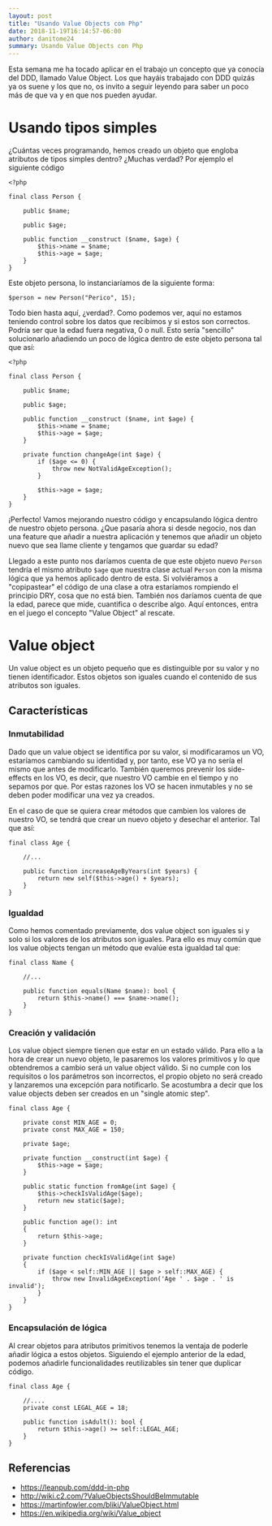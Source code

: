 ```yaml
---
layout: post
title: "Usando Value Objects con Php"
date: 2018-11-19T16:14:57-06:00
author: danitome24
summary: Usando Value Objects con Php
---
```


Esta semana me ha tocado aplicar en el trabajo un concepto que ya conocía del DDD, llamado Value Object. Los que hayáis trabajado con DDD quizás ya os suene y los que no, os invito a seguir leyendo para saber un poco más de que va y en que nos pueden ayudar.

# Usando tipos simples

¿Cuántas veces programando, hemos creado un objeto que engloba atributos de tipos simples dentro? ¿Muchas verdad? Por ejemplo el siguiente código

```
<?php

final class Person {

	public $name;

	public $age;

	public function __construct ($name, $age) {
		$this->name = $name;
		$this->age = $age;
	}
}
```

Este objeto persona, lo instanciaríamos de la siguiente forma:

```
$person = new Person("Perico", 15);
```

Todo bien hasta aquí, ¿verdad?. Como podemos ver, aquí no estamos teniendo control sobre los datos que recibimos y si estos son correctos. Podría ser que la edad fuera negativa, 0 o null. Esto sería "sencillo" solucionarlo añadiendo un poco de lógica dentro de este objeto persona tal que así:

```
<?php

final class Person {

	public $name;

	public $age;

	public function __construct ($name, int $age) {
		$this->name = $name;
		$this->age = $age;
	}

	private function changeAge(int $age) {
		if ($age <= 0) {
			throw new NotValidAgeException();
		}

		$this->age = $age;
	}
}
```

¡Perfecto! Vamos mejorando nuestro código y encapsulando lógica dentro de nuestro objeto persona. ¿Que pasaría ahora si desde negocio, nos dan una feature que añadir a nuestra aplicación y tenemos que añadir un objeto nuevo que sea llame cliente y tengamos que guardar su edad? 

Llegado a este punto nos daríamos cuenta de que este objeto nuevo `Person` tendría el mismo atributo `$age` que nuestra clase actual `Person` con la misma lógica que ya hemos aplicado dentro de esta. Si volviéramos a "copipastear" el código de una clase a otra estaríamos rompiendo el principio DRY, cosa que no está bien. También nos daríamos cuenta de que la edad, parece que mide, cuantifica o describe algo. Aquí entonces, entra en el juego el concepto "Value Object" al rescate.

# Value object

Un value object es un objeto pequeño que es distinguible por su valor y no tienen identificador. Estos objetos son iguales cuando el contenido de sus atributos son iguales.

## Características

### Inmutabilidad

Dado que un value object se identifica por su valor, si modificaramos un VO, estaríamos cambiando su identidad y, por tanto, ese VO ya no sería el mismo que antes de modificarlo. También queremos prevenir los side-effects en los VO, es decir, que nuestro VO cambie en el tiempo y no sepamos por que. Por estas razones los VO se hacen inmutables y no se deben poder modificar una vez ya creados.

En el caso de que se quiera crear métodos que cambien los valores de nuestro VO, se tendrá que crear un nuevo objeto y desechar el anterior. Tal que así:

```
final class Age {

	//...

	public function increaseAgeByYears(int $years) {
		return new self($this->age() + $years);
	}
}
```

### Igualdad

Como hemos comentado previamente, dos value object son iguales si y solo si los valores de los atributos son iguales. Para ello es muy común que los value objects tengan un método que evalúe esta igualdad tal que:

```
final class Name {

	//...

	public function equals(Name $name): bool {
		return $this->name() === $name->name();
	}
}
```

### Creación y validación

Los value object siempre tienen que estar en un estado válido. Para ello a la hora de crear un nuevo objeto, le pasaremos los valores primitivos y lo que obtendremos a cambio será un value object válido. Si no cumple con los requisitos o los parámetros son incorrectos, el propio objeto no será creado y lanzaremos una excepción para notificarlo. Se acostumbra a decir que los value objects deben ser creados en un "single atomic step".

```
final class Age {

	private const MIN_AGE = 0;
    private const MAX_AGE = 150;

	private $age;

	private function __construct(int $age) {
        $this->age = $age;
	}

	public static function fromAge(int $age) {
		$this->checkIsValidAge($age);
		return new static($age);
	}

	public function age(): int
    {
        return $this->age;
    }

	private function checkIsValidAge(int $age)
    {
        if ($age < self::MIN_AGE || $age > self::MAX_AGE) {
            throw new InvalidAgeException('Age ' . $age . ' is invalid');
        }
    }
}
```

### Encapsulación de lógica

Al crear objetos para atributos primitivos tenemos la ventaja de poderle añadir lógica a estos objetos. Siguiendo el ejemplo anterior de la edad, podemos añadirle funcionalidades reutilizables sin tener que duplicar código.

```
final class Age {

	//....
	private const LEGAL_AGE = 18;

	public function isAdult(): bool {
		return $this->age() >= self::LEGAL_AGE; 
	}
}
```


## Referencias

* https://leanpub.com/ddd-in-php
* http://wiki.c2.com/?ValueObjectsShouldBeImmutable
* https://martinfowler.com/bliki/ValueObject.html
* https://en.wikipedia.org/wiki/Value_object
